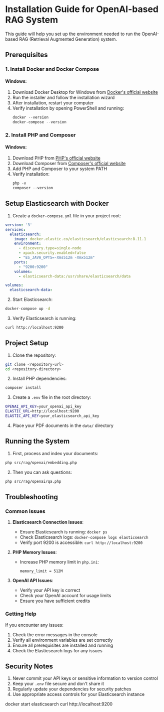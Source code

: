 # Installation Guide for OpenAI-based RAG System

This guide will help you set up the environment needed to run the OpenAI-based RAG (Retrieval Augmented Generation) system.

## Prerequisites

### 1. Install Docker and Docker Compose

#### Windows:
1. Download Docker Desktop for Windows from [Docker's official website](https://www.docker.com/products/docker-desktop)
2. Run the installer and follow the installation wizard
3. After installation, restart your computer
4. Verify installation by opening PowerShell and running:
   ```powershell
   docker --version
   docker-compose --version
   ```

### 2. Install PHP and Composer

#### Windows:
1. Download PHP from [PHP's official website](https://windows.php.net/download/)
2. Download Composer from [Composer's official website](https://getcomposer.org/download/)
3. Add PHP and Composer to your system PATH
4. Verify installation:
   ```powershell
   php -v
   composer --version
   ```
   

## Setup Elasticsearch with Docker

1. Create a `docker-compose.yml` file in your project root:
```yaml
version: '3'
services:
  elasticsearch:
    image: docker.elastic.co/elasticsearch/elasticsearch:8.11.1
    environment:
      - discovery.type=single-node
      - xpack.security.enabled=false
      - "ES_JAVA_OPTS=-Xms512m -Xmx512m"
    ports:
      - "9200:9200"
    volumes:
      - elasticsearch-data:/usr/share/elasticsearch/data

volumes:
  elasticsearch-data:
```

2. Start Elasticsearch:
```bash
docker-compose up -d
```

3. Verify Elasticsearch is running:
```bash
curl http://localhost:9200
```

## Project Setup

1. Clone the repository:
```bash
git clone <repository-url>
cd <repository-directory>
```

2. Install PHP dependencies:
```bash
composer install
```

3. Create a `.env` file in the root directory:
```bash
OPENAI_API_KEY=your_openai_api_key
ELASTIC_URL=http://localhost:9200
ELASTIC_API_KEY=your_elasticsearch_api_key
```

4. Place your PDF documents in the `data/` directory

## Running the System

1. First, process and index your documents:
```bash
php src/rag/openai/embedding.php
```

2. Then you can ask questions:
```bash
php src/rag/openai/qa.php
```

## Troubleshooting

### Common Issues

1. **Elasticsearch Connection Issues**:
   - Ensure Elasticsearch is running: `docker ps`
   - Check Elasticsearch logs: `docker-compose logs elasticsearch`
   - Verify port 9200 is accessible: `curl http://localhost:9200`

2. **PHP Memory Issues**:
   - Increase PHP memory limit in `php.ini`:
     ```
     memory_limit = 512M
     ```

3. **OpenAI API Issues**:
   - Verify your API key is correct
   - Check your OpenAI account for usage limits
   - Ensure you have sufficient credits

### Getting Help

If you encounter any issues:
1. Check the error messages in the console
2. Verify all environment variables are set correctly
3. Ensure all prerequisites are installed and running
4. Check the Elasticsearch logs for any issues

## Security Notes

1. Never commit your API keys or sensitive information to version control
2. Keep your `.env` file secure and don't share it
3. Regularly update your dependencies for security patches
4. Use appropriate access controls for your Elasticsearch instance 




docker start elasticsearch
curl http://localhost:9200